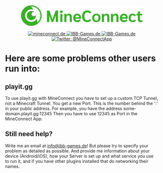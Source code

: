 
<p align="center">
    <img src="Logo.png" width="400" max-width="90%" alt="Logo" />
</p>

<p align="center">
<a href="https://www.mineconnect.de">
        <img src="https://img.shields.io/badge/website-mineconnect-3AAF28.svg?style=flat" alt="mineconnect.de"/>
    </a>
    <a href="https://apps.apple.com/de/app/mineconnect/id1507676445">
        <img src="https://img.shields.io/badge/app-iOS-3AAF28.svg?style=flat" alt="IBB-Games.de"/>
    </a>
     </a>
    <a href="https://play.google.com/store/apps/details?id=de.coloniapp.mineconnect">
        <img src="https://img.shields.io/badge/app-Android-3AAF28.svg?style=flat" alt="IBB-Games.de"/>
    </a>

   <a href="https://twitter.com/mineconnectapp">
        <img src="https://img.shields.io/badge/twitter-@MineConnectApp-blue.svg?style=flat" alt="Twitter: @MineConnectApp" />
    </a>
</p>

# Here are some problems other users run into:


## playit.gg 
To use playit.gg with MineConnect you have to set up a custom TCP Tunnel, not a Minecraft Tunnel. You get a new Port. This is the number behind the ':' in your public address. For example, you have the address some-domain.playit.gg:12345 Then you have to use 12345 as Port in the MineConnect App. 


## Still need help? 
Write me an email at info@ibb-games.de! 
But please try to specify your problem as detailed as possible. And provide me information about your device (Android/iOS), how your Server is set up and what service you use to run it, and if you have other plugins installed that do networking their names.